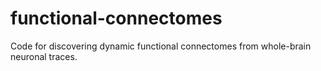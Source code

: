 # functional-connectomes
Code for discovering dynamic functional connectomes from whole-brain neuronal traces.
